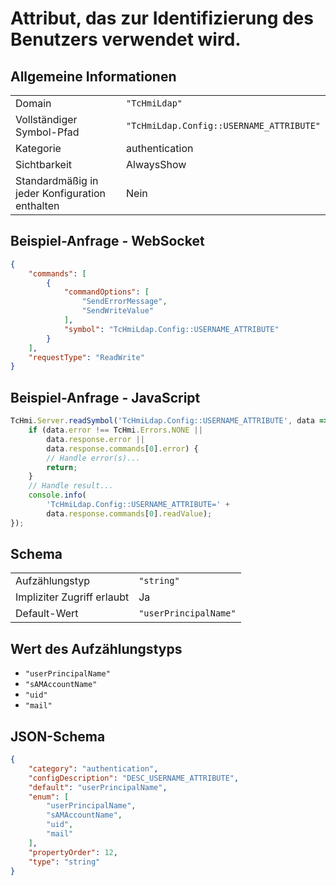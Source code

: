 # Attribut, das zur Identifizierung des Benutzers verwendet wird.

## Allgemeine Informationen

|  |  |
| - | - |
| Domain | `"TcHmiLdap"` |
| Vollständiger Symbol-Pfad | `"TcHmiLdap.Config::USERNAME_ATTRIBUTE"` |
| Kategorie | authentication |
| Sichtbarkeit | AlwaysShow |
| Standardmäßig in jeder Konfiguration enthalten | Nein |

## Beispiel-Anfrage - WebSocket

```json
{
    "commands": [
        {
            "commandOptions": [
                "SendErrorMessage",
                "SendWriteValue"
            ],
            "symbol": "TcHmiLdap.Config::USERNAME_ATTRIBUTE"
        }
    ],
    "requestType": "ReadWrite"
}
```

## Beispiel-Anfrage - JavaScript

```javascript
TcHmi.Server.readSymbol('TcHmiLdap.Config::USERNAME_ATTRIBUTE', data => {
    if (data.error !== TcHmi.Errors.NONE ||
        data.response.error ||
        data.response.commands[0].error) {
        // Handle error(s)...
        return;
    }
    // Handle result...
    console.info(
        'TcHmiLdap.Config::USERNAME_ATTRIBUTE=' +
        data.response.commands[0].readValue);
});
```

## Schema

|  |  |
| - | - |
| Aufzählungstyp | `"string"` |
| Impliziter Zugriff erlaubt | Ja |
| Default-Wert | `"userPrincipalName"` |

## Wert des Aufzählungstyps

- `"userPrincipalName"`
- `"sAMAccountName"`
- `"uid"`
- `"mail"`

## JSON-Schema

```json
{
    "category": "authentication",
    "configDescription": "DESC_USERNAME_ATTRIBUTE",
    "default": "userPrincipalName",
    "enum": [
        "userPrincipalName",
        "sAMAccountName",
        "uid",
        "mail"
    ],
    "propertyOrder": 12,
    "type": "string"
}
```
